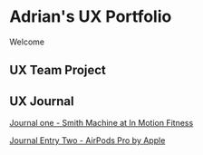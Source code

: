 # Adrian's UX Portfolio
Welcome

## UX Team Project

## UX Journal
[Journal one - Smith Machine at In Motion Fitness](./Journal-One)

[Journal Entry Two - AirPods Pro by Apple](./Journal-Two)
